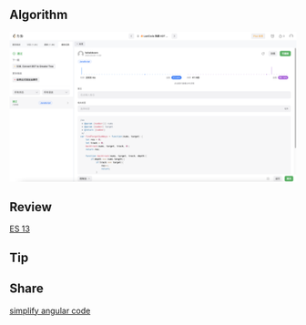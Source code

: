 ## Algorithm

![code](/images/temp/haha-2023-03-09.png)

## Review

[ES 13](https://steady-resolution-1c6.notion.site/week13-3-9-97ba527bd6ba4261aaecc64adcf0ef45)

## Tip

## Share

[simplify angular code](https://steady-resolution-1c6.notion.site/week13-3-9-97ba527bd6ba4261aaecc64adcf0ef45)
